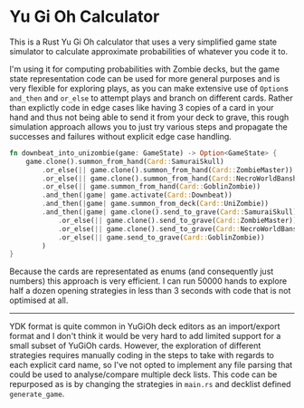 # Yu Gi Oh Calculator

This is a Rust Yu Gi Oh calculator that uses a very simplified game state simulator to calculate approximate probabilities of whatever you code it to.

I'm using it for computing probabilities with Zombie decks, but the game state representation code can be used for more general purposes and is very flexible for exploring plays, as you can make extensive use of `Option`s `and_then` and `or_else` to attempt plays and branch on different cards. Rather than explictly code in edge cases like having 3 copies of a card in your hand and thus not being able to send it from your deck to grave, this rough simulation approach allows you to just try various steps and propagate the successes and failures without explicit edge case handling.

```rust
fn downbeat_into_unizombie(game: GameState) -> Option<GameState> {
    game.clone().summon_from_hand(Card::SamuraiSkull)
        .or_else(|| game.clone().summon_from_hand(Card::ZombieMaster))
        .or_else(|| game.clone().summon_from_hand(Card::NecroWorldBanshee))
        .or_else(|| game.summon_from_hand(Card::GoblinZombie))
        .and_then(|game| game.activate(Card::Downbeat))
        .and_then(|game| game.summon_from_deck(Card::UniZombie))
        .and_then(|game| game.clone().send_to_grave(Card::SamuraiSkull)
            .or_else(|| game.clone().send_to_grave(Card::ZombieMaster))
            .or_else(|| game.clone().send_to_grave(Card::NecroWorldBanshee))
            .or_else(|| game.send_to_grave(Card::GoblinZombie))
        )
}
```

Because the cards are representated as enums (and consequently just numbers) this approach is very efficient. I can run 50000 hands to explore half a dozen opening strategies in less than 3 seconds with code that is not optimised at all.

*****

YDK format is quite common in YuGiOh deck editors as an import/export format and I don't think it would be very hard to add limited support for a small subset of YuGiOh cards. However, the exploration of different strategies requires manually coding in the steps to take with regards to each explicit card name, so I've not opted to implement any file parsing that could be used to analyse/compare multiple deck lists. This code can be repurposed as is by changing the strategies in `main.rs` and decklist defined `generate_game`.
